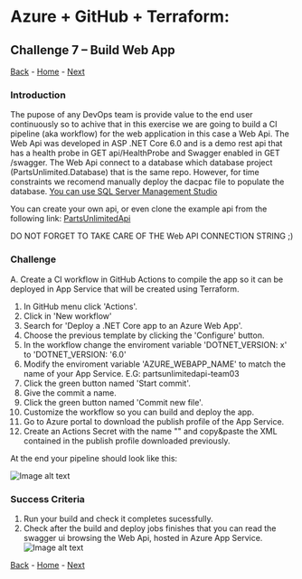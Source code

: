 # Azure + GitHub + Terraform:

## Challenge 7 – Build Web App

[Back](/Hack/challenge06.md) - [Home](readme.md) - [Next](/Hack/challenge08.md)

### Introduction

The pupose of any DevOps team is provide value to the end user continuously so to achive that in this exercise we are going to build a CI pipeline (aka workflow) for the web application in this case a Web Api.
The Web Api was developed in ASP .NET Core 6.0 and is a demo rest api that has a health probe in GET api/HealthProbe and Swagger enabled in GET /swagger.
The Web Api connect to a database which database project (PartsUnlimited.Database) that is the same repo.
However, for time constraints we recomend manually deploy the dacpac file to populate the database. [You can use SQL Server Management Studio](https://docs.microsoft.com/en-us/sql/ssms/download-sql-server-management-studio-ssms)

You can create your own api, or even clone the example api from the following link:
[PartsUnlimitedApi](https://github.com/MsftArgHacks/PartsUnlimitedApi)

DO NOT FORGET TO TAKE CARE OF THE Web API CONNECTION STRING ;)

### Challenge

A. Create a CI workflow in GitHub Actions to compile the app so it can be deployed in App Service that will be created using Terraform.<br>

1. In GitHub menu click 'Actions'.
2. Click in 'New workflow'
3. Search for 'Deploy a .NET Core app to an Azure Web App'.
4. Choose the previous template by clicking the 'Configure' button.
5. In the workflow change the enviroment variable 'DOTNET_VERSION: x' to 'DOTNET_VERSION: '6.0'
6. Modify the enviroment variable 'AZURE_WEBAPP_NAME' to match the name of your App Service. E.G: partsunlimitedapi-team03
7. Click the green button named 'Start commit'.
8. Give the commit a name.
9. Click the green button named 'Commit new file'.
10. Customize the workflow so you can build and deploy the app.
11. Go to Azure portal to download the publish profile of the App Service.
12. Create an Actions Secret with the name "" and copy&paste the XML contained in the publish profile downloaded previously.

<p>At the end your pipeline should look like this:</p>

![Image alt text](../Hack/Images/app_ci-cd.jpg)
 


### Success Criteria

1. Run your build and check it completes sucessfully.
2. Check after the build and deploy jobs finishes that you can read the swagger ui browsing the Web Api, hosted in Azure App Service.
![Image alt text](../Hack/Images/app_swagger.jpg)


[Back](/Hack/challenge06.md) - [Home](readme.md) - [Next](/Hack/challenge08.md)
